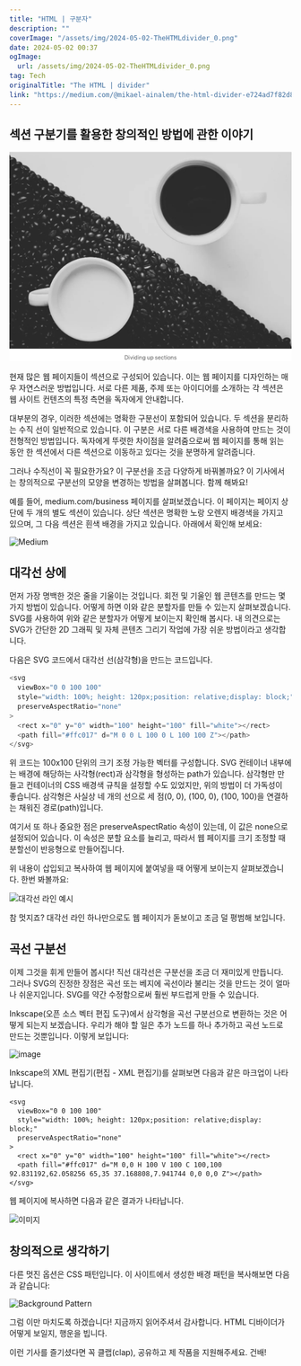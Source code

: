 ```yaml
---
title: "HTML | 구분자"
description: ""
coverImage: "/assets/img/2024-05-02-TheHTMLdivider_0.png"
date: 2024-05-02 00:37
ogImage: 
  url: /assets/img/2024-05-02-TheHTMLdivider_0.png
tag: Tech
originalTitle: "The HTML | divider"
link: "https://medium.com/@mikael-ainalem/the-html-divider-e724ad7f82d8"
---
```



## 섹션 구분기를 활용한 창의적인 방법에 관한 이야기

![이미지](/assets/img/2024-05-02-TheHTMLdivider_0.png)

현재 많은 웹 페이지들이 섹션으로 구성되어 있습니다. 이는 웹 페이지를 디자인하는 매우 자연스러운 방법입니다. 서로 다른 제품, 주제 또는 아이디어를 소개하는 각 섹션은 웹 사이트 컨텐츠의 특정 측면을 독자에게 안내합니다.

대부분의 경우, 이러한 섹션에는 명확한 구분선이 포함되어 있습니다. 두 섹션을 분리하는 수직 선이 일반적으로 있습니다. 이 구분은 서로 다른 배경색을 사용하여 만드는 것이 전형적인 방법입니다. 독자에게 뚜렷한 차이점을 알려줌으로써 웹 페이지를 통해 읽는 동안 한 섹션에서 다른 섹션으로 이동하고 있다는 것을 분명하게 알려줍니다.

<div class="content-ad"></div>

그러나 수직선이 꼭 필요한가요? 이 구분선을 조금 다양하게 바꿔볼까요? 이 기사에서는 창의적으로 구분선의 모양을 변경하는 방법을 살펴봅니다. 함께 해봐요!

예를 들어, medium.com/business 페이지를 살펴보겠습니다. 이 페이지는 페이지 상단에 두 개의 별도 섹션이 있습니다. 상단 섹션은 명확한 노랑 오렌지 배경색을 가지고 있으며, 그 다음 섹션은 흰색 배경을 가지고 있습니다. 아래에서 확인해 보세요:

![Medium](https://miro.medium.com/v2/resize:fit:1000/1*Nr3WmUVmPTnJ7TlWxS_Ejw.gif)

## 대각선 상에

<div class="content-ad"></div>

먼저 가장 명백한 것은 줄을 기울이는 것입니다. 회전 및 기울인 웹 콘텐츠를 만드는 몇 가지 방법이 있습니다. 어떻게 하면 이와 같은 분할자를 만들 수 있는지 살펴보겠습니다. SVG를 사용하여 위와 같은 분할자가 어떻게 보이는지 확인해 봅시다. 내 의견으로는 SVG가 간단한 2D 그래픽 및 자체 콘텐츠 그리기 작업에 가장 쉬운 방법이라고 생각합니다.

다음은 SVG 코드에서 대각선 선(삼각형)을 만드는 코드입니다.

```js
<svg
  viewBox="0 0 100 100"
  style="width: 100%; height: 120px;position: relative;display: block;"
  preserveAspectRatio="none"
>
  <rect x="0" y="0" width="100" height="100" fill="white"></rect>
  <path fill="#ffc017" d="M 0 0 L 100 0 L 100 100 Z"></path>
</svg>
```

위 코드는 100x100 단위의 크기 조정 가능한 벡터를 구성합니다. SVG 컨테이너 내부에는 배경에 해당하는 사각형(rect)과 삼각형을 형성하는 path가 있습니다. 삼각형만 만들고 컨테이너의 CSS 배경색 규칙을 설정할 수도 있었지만, 위의 방법이 더 가독성이 좋습니다. 삼각형은 사실상 네 개의 선으로 세 점(0, 0), (100, 0), (100, 100)을 연결하는 채워진 경로(path)입니다.

<div class="content-ad"></div>

여기서 또 하나 중요한 점은 preserveAspectRatio 속성이 있는데, 이 값은 none으로 설정되어 있습니다. 이 속성은 분할 요소를 늘리고, 따라서 웹 페이지를 크기 조정할 때 분할선이 반응형으로 만들어집니다.

위 내용이 삽입되고 복사하여 웹 페이지에 붙여넣을 때 어떻게 보이는지 살펴보겠습니다. 한번 봐볼까요:

![대각선 라인 예시](https://miro.medium.com/v2/resize:fit:920/1*ySxzc9-j0F-F6BE7P0rr7g.gif)

참 멋지죠? 대각선 라인 하나만으로도 웹 페이지가 돋보이고 조금 덜 평범해 보입니다.

<div class="content-ad"></div>

## 곡선 구분선

이제 그것을 휘게 만들어 봅시다! 직선 대각선은 구분선을 조금 더 재미있게 만듭니다. 그러나 SVG의 진정한 장점은 곡선 또는 베지에 곡선이라 불리는 것을 만드는 것이 얼마나 쉬운지입니다. SVG를 약간 수정함으로써 훨씬 부드럽게 만들 수 있습니다.

Inkscape(오픈 소스 벡터 편집 도구)에서 삼각형을 곡선 구분선으로 변환하는 것은 어떻게 되는지 보겠습니다. 우리가 해야 할 일은 추가 노드를 하나 추가하고 곡선 노드로 만드는 것뿐입니다. 이렇게 보입니다:

![image](https://miro.medium.com/v2/resize:fit:920/1*uvW3JsTN9zd-WUlOgrb7CA.gif)

<div class="content-ad"></div>

Inkscape의 XML 편집기(편집 - XML 편집기)를 살펴보면 다음과 같은 마크업이 나타납니다.

```사람
<svg
  viewBox="0 0 100 100"
  style="width: 100%; height: 120px;position: relative;display: block;"
  preserveAspectRatio="none"
>
  <rect x="0" y="0" width="100" height="100" fill="white"></rect>
  <path fill="#ffc017" d="M 0,0 H 100 V 100 C 100,100 92.831192,62.058256 65,35 37.168808,7.941744 0,0 0,0 Z"></path>
</svg>
```

웹 페이지에 복사하면 다음과 같은 결과가 나타납니다.

![이미지](https://miro.medium.com/v2/resize:fit:1000/1*XKSRA8gwMwCtptNrmNMfxw.gif)

<div class="content-ad"></div>

## 창의적으로 생각하기

다른 멋진 옵션은 CSS 패턴입니다. 이 사이트에서 생성한 배경 패턴을 복사해보면 다음과 같습니다:

![Background Pattern](https://miro.medium.com/v2/resize:fit:1000/1*ZXrSvHFVjU-d0PjeNc6TsA.gif)

그럼 이만 마치도록 하겠습니다! 지금까지 읽어주셔서 감사합니다. HTML 디바이더가 어떻게 보일지, 행운을 빕니다.

<div class="content-ad"></div>

이런 기사를 즐기셨다면 꼭 클랩(clap), 공유하고 제 작품을 지원해주세요. 건배!
